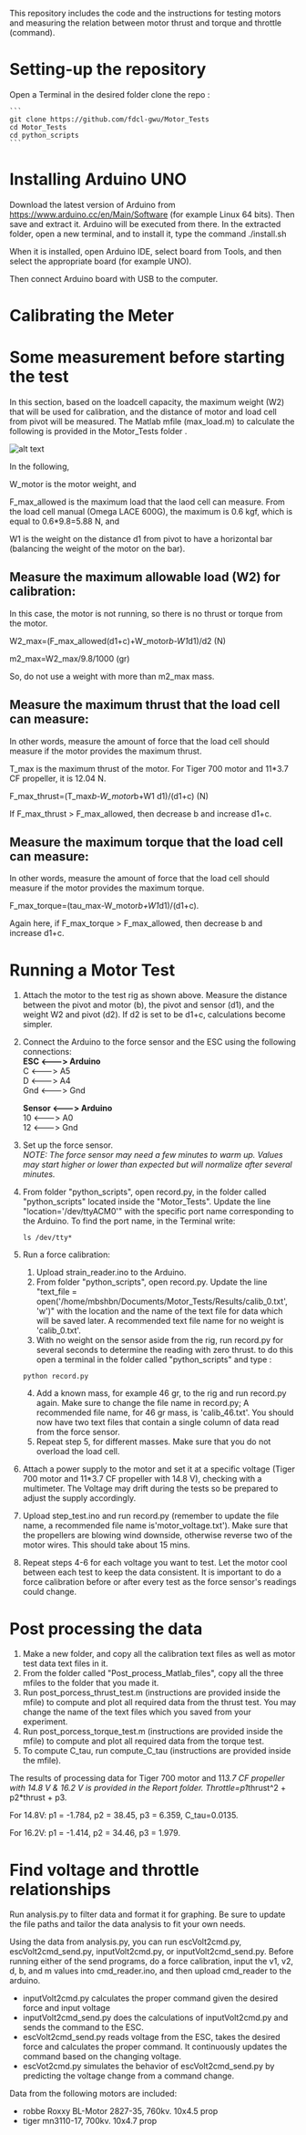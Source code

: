 This repository includes the code and the instructions for testing motors and measuring the relation between motor thrust and torque and throttle (command). 

# Setting-up the repository
Open a Terminal in the desired folder clone the repo :

    ```
    git clone https://github.com/fdcl-gwu/Motor_Tests
    cd Motor_Tests
    cd python_scripts
    ```

# Installing Arduino UNO
Download the latest version of Arduino from https://www.arduino.cc/en/Main/Software
(for example Linux 64 bits). Then save and extract it. Arduino will be executed from there.
In the extracted folder, open a new terminal, and to install it, type the command ./install.sh

When it is installed, open Arduino IDE, select board from Tools, and then select the appropriate board (for example UNO).

Then connect Arduino board with USB to the computer. 

# Calibrating the Meter

# Some measurement before starting the test

In this section, based on the loadcell capacity, the maximum weight (W2) that will be used for calibration, and the distance of motor and load cell from pivot will be measured.
The Matlab mfile (max_load.m) to calculate the following is provided in the Motor_Tests folder .

![alt text](Photo_readme/calib.gif "Description goes here")

In the following,

W_motor is the motor weight, and

F_max_allowed is the maximum load that the laod cell can measure. From the load cell manual (Omega LACE 600G), the maximum is 0.6 kgf, which is equal to 0.6*9.8=5.88 N, and

W1 is the weight on the distance d1 from pivot to have a horizontal bar (balancing the weight of the motor on the bar).


## Measure the maximum allowable load (W2) for calibration:

In this case, the motor is not running, so there is no thrust or torque from the motor.

W2_max=(F_max_allowed(d1+c)+W_motor*b-W1*d1)/d2 (N)

m2_max=W2_max/9.8/1000 (gr)

So, do not use a weight with more than m2_max mass.

## Measure the maximum thrust that the load cell can measure:

In other words, measure the amount of force that the load cell should measure if the motor provides the maximum thrust.

T_max is the maximum thrust of the motor. For Tiger 700 motor and 11*3.7 CF propeller, it is 12.04 N.

F_max_thrust=(T_max*b-W_motor*b+W1 d1)/(d1+c) (N)

If F_max_thrust > F_max_allowed, then decrease b and increase d1+c. 


## Measure the maximum torque that the load cell can measure:

In other words, measure the amount of force that the load cell should measure if the motor provides the maximum torque.

F_max_torque=(tau_max-W_motor*b+W1*d1)/(d1+c).

Again here, if F_max_torque > F_max_allowed, then decrease b and increase d1+c. 

# Running a Motor Test
1) Attach the motor to the test rig as shown above. Measure the distance between the pivot and motor (b), the pivot and sensor (d1), and the weight W2 and pivot (d2). If d2 is set to be d1+c, calculations become simpler.
2) Connect the Arduino to the force sensor and the ESC using the following connections:  
   **ESC <---> Arduino**  
   C <---> A5  
   D <---> A4  
   Gnd <---> Gnd 

   **Sensor <---> Arduino**  
   10 <---> A0  
   12 <---> Gnd  

3) Set up the force sensor.  
   _NOTE: The force sensor may need a few minutes to warm up. Values may start higher or lower than expected but will normalize after several minutes._

4)  From folder "python_scripts", open record.py, in the folder called "python_scripts" located inside the "Motor_Tests". Update the line "location='/dev/ttyACM0'" with the specific port name corresponding to the Arduino. To find the port name, in the Terminal write:
    ```
    ls /dev/tty*
    ```
5) Run a force calibration:
    1. Upload strain_reader.ino to the Arduino.
    2. From folder "python_scripts", open record.py. Update the line "text_file = open('/home/mbshbn/Documents/Motor_Tests/Results/calib_0.txt', 'w')" with the location and the name of the text file for data which will be saved later. A recommended text file name for no weight is 'calib_0.txt'. 
    3. With no weight on the sensor aside from the rig, run record.py for several seconds to determine the reading with zero thrust. to do this open a terminal in the folder called "python_scripts" and type
    :
    ```
    python record.py
    ```
    4. Add a known mass, for example 46 gr, to the rig and run record.py again. Make sure to change the file name in record.py; A recommended file name, for 46 gr mass, is 'calib_46.txt'. You should now have two text files that contain a single column of data read from the force sensor.
    5. Repeat step 5, for different masses. Make sure that you do not overload the load cell.

6) Attach a power supply to the motor and set it at a specific voltage (Tiger 700 motor and 11*3.7 CF propeller with 14.8 V), checking with a multimeter. The Voltage may drift during the tests so be prepared to adjust the supply accordingly.

7) Upload step_test.ino and run record.py (remember to update the file name, a recommended file name is'motor_voltage.txt'). Make sure that the propellers are blowing wind downside, otherwise reverse two of the motor wires. This should take about 15 mins. 

8) Repeat steps 4-6 for each voltage you want to test. Let the motor cool between each test to keep the data consistent. It is important to do a force calibration before or after every test as the force sensor's readings could change.

# Post processing the data
1. Make a new folder, and copy all the calibration text files as well as motor test data text files in it.
2. From the folder called "Post_process_Matlab_files", copy all the three mfiles to the folder that you made it.
3. Run post_porcess_thrust_test.m (instructions are provided inside the mfile) to compute and plot all required data from the thrust test. You may change the name of the text files which you saved from your experiment.
4. Run post_porcess_torque_test.m (instructions are provided inside the mfile) to compute and plot all required data from the torque test.
5. To compute C_tau, run compute_C_tau (instructions are provided inside the mfile). 

The results of processing data for Tiger 700 motor and 11*3.7 CF propeller with 14.8 V & 16.2 V is provided in the Report folder.
Throttle=p1*thrust^2 + p2*thrust + p3.

For 14.8V: p1 = -1.784, p2 = 38.45, p3 = 6.359,   C_tau=0.0135.

For 16.2V: p1 = -1.414, p2 = 34.46, p3 = 1.979.

# Find voltage and throttle relationships
Run analysis.py to filter data and format it for graphing. Be sure to update the file paths and tailor the data analysis to fit your own needs.

Using the data from analysis.py, you can run escVolt2cmd.py, escVolt2cmd_send.py, inputVolt2cmd.py, or inputVolt2cmd_send.py. Before running either of the send programs, do a force calibration, input the v1, v2, d, b, and m values into cmd_reader.ino, and then upload cmd_reader to the arduino. 
- inputVolt2cmd.py calculates the proper command given the desired force and input voltage
- inputVolt2cmd_send.py does the calculations of inputVolt2cmd.py and sends the command to the ESC.
- escVolt2cmd_send.py reads voltage from the ESC, takes the desired force and calculates the proper command. It continuously updates the command based on the changing voltage.
- escVot2cmd.py simulates the behavior of escVolt2cmd_send.py by predicting the voltage change from a command change.

Data from the following motors are included:
- robbe Roxxy BL-Motor 2827-35, 760kv. 10x4.5 prop
- tiger mn3110-17, 700kv. 10x4.7 prop

